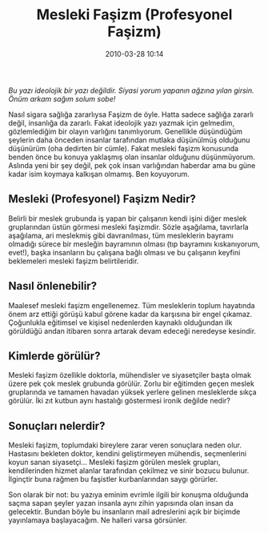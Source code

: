 ﻿---
layout: post
title: Mesleki Fa&#351;izm (Profesyonel Fa&#351;izm)
date: 2010-03-28 10:14
comments: true
categories: []
---
<em>Bu yazı ideolojik bir yazı değildir. Siyasi yorum yapanın ağzına yılan girsin. Önüm arkam sağım solum sobe!</em>

Nasıl sigara sağlığa zararlıysa Faşizm de öyle. Hatta sadece sağlığa zararlı değil, insanlığa da zararlı. Fakat ideolojik yazı yazmak için gelmedim, gözlemlediğim bir olayın varlığını tanımlıyorum. Genellikle düşündüğüm şeylerin daha önceden insanlar tarafından mutlaka düşünülmüş olduğunu düşünürüm (oha dedirten bir cümle). Fakat mesleki faşizm konusunda benden önce bu konuya yaklaşmış olan insanlar olduğunu düşünmüyorum. Aslında yeni bir şey değil, pek çok insan varlığından haberdar ama bu güne kadar isim koymaya kalkışan olmamış. Ben koyuyorum.
<h2>Mesleki (Profesyonel) Faşizm Nedir?</h2>
Belirli bir meslek grubunda iş yapan bir çalışanın kendi işini diğer meslek gruplarından üstün görmesi mesleki faşizmdir. Sözle aşağılama, tavırlarla aşağılama, ari meslekmiş gibi davranılması, tüm mesleklerin bayramı olmadığı sürece bir mesleğin bayramının olması (tıp bayramını kıskanıyorum, evet!), başka insanların bu çalışana bağlı olması ve bu çalışanın keyfini beklemeleri mesleki faşizm belirtileridir.
<h2>Nasıl önlenebilir?</h2>
Maalesef mesleki faşizm engellenemez. Tüm mesleklerin toplum hayatında önem arz ettiği görüşü kabul görene kadar da karşısına bir engel çıkamaz. Çoğunlukla eğitimsel ve kişisel nedenlerden kaynaklı olduğundan ilk görüldüğü andan itibaren sonra artarak devam edeceği neredeyse kesindir.
<h2>Kimlerde görülür?</h2>
Mesleki faşizm özellikle doktorla, mühendisler ve siyasetçiler başta olmak üzere pek çok meslek grubunda görülür. Zorlu bir eğitimden geçen meslek gruplarında ve tamamen havadan yüksek yerlere gelinen mesleklerde sıkça görülür. İki zıt kutbun aynı hastalığı göstermesi ironik değilde nedir?
<h2>Sonuçları nelerdir?</h2>
Mesleki faşizm, toplumdaki bireylere zarar veren sonuçlara neden olur. Hastasını bekleten doktor, kendini geliştirmeyen mühendis, seçmenlerini koyun sanan siyasetçi... Mesleki faşizm görülen meslek grupları, kendilerinden hizmet alanlar tarafından çekilmez ve sinir bozucu bulunur. İlginçtir buna rağmen bu faşistler kurbanlarından saygı görürler.

Son olarak bir not: bu yazıya eminim evrimle ilgili bir konuşma olduğunda saçma sapan şeyler yazan insanla aynı zihin yapısında olan insan da gelecektir. Bundan böyle bu insanların mail adreslerini açık bir biçimde yayınlamaya başlayacağım. Ne halleri varsa görsünler.
